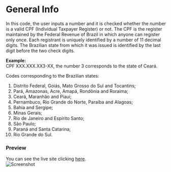 # General Info

In this code, the user inputs a number and it is checked whether the number is a valid CPF (Individual Taxpayer Register) or not. The CPF is the register maintained by the Federal Revenue of Brazil in which anyone can register only once. Each registrant is uniquely identified by a number of 11 decimal digits. The Brazilian state from which it was issued is identified by the last digit before the two check digits.

**Example:**</br>
CPF XXX.XXX.XX3-XX, the number 3 corresponds to the state of Ceará.

Codes corresponding to the Brazilian states:

1. Distrito Federal, Goiás, Mato Grosso do Sul and Tocantins;
2. Pará, Amazonas, Acre, Amapá, Rondônia and Roraima;
3. Ceará, Maranhão and Piauí;
4. Pernambuco, Rio Grande do Norte, Paraíba and Alagoas;
5. Bahia and Sergipe;
6. Minas Gerais;
7. Rio de Janeiro and Espírito Santo;
8. São Paulo;
9. Paraná and Santa Catarina;
0. Rio Grande do Sul.

### Preview

You can see the live site clicking <a href="https://marianadacunha.github.io/validador-de-cpf/">here</a>.</br>
![Screenshot](https://i.ibb.co/bX9PH2Q/image.png)
